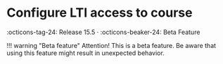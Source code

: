 # Configure LTI access to course

:octicons-tag-24: Release 15.5 · :octicons-beaker-24: Beta Feature

!!! warning "Beta feature"
	Attention! This is a beta feature. Be aware that using this feature might result in unexpected behavior.

